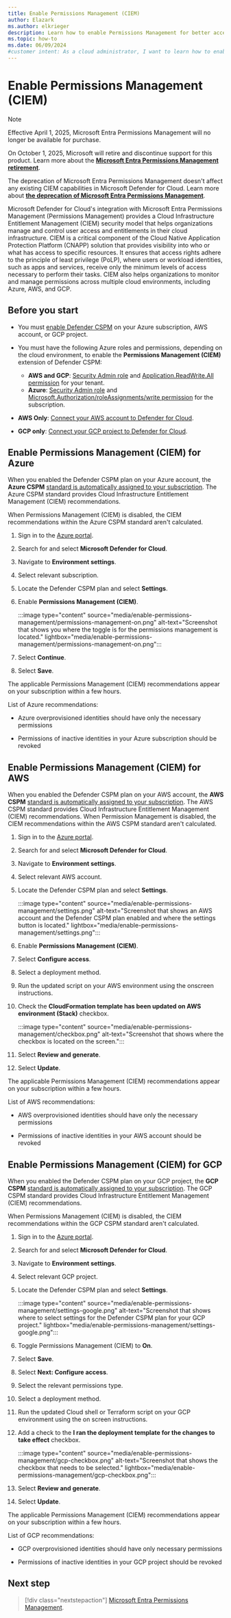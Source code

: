 ```yaml
---
title: Enable Permissions Management (CIEM)
author: Elazark
ms.author: elkrieger
description: Learn how to enable Permissions Management for better access control and security in your cloud infrastructure.
ms.topic: how-to
ms.date: 06/09/2024
#customer intent: As a cloud administrator, I want to learn how to enable permissions (CIEM) in order to effectively manage user access and entitlements in my cloud infrastructure.
---
```


# Enable Permissions Management (CIEM)

> [!NOTE]
> Effective April 1, 2025, Microsoft Entra Permissions Management will no longer be available for purchase.
>
> On October 1, 2025, Microsoft will retire and discontinue support for this product. Learn more about the **[Microsoft Entra Permissions Management retirement](https://aka.ms/MEPMretire"https://aka.ms/mepmretire")**.
>
> The deprecation of Microsoft Entra Permissions Management doesn't affect any existing CIEM capabilities in Microsoft Defender for Cloud. Learn more about **[the deprecation of Microsoft Entra Permissions Management](https://aka.ms/MDC-CIEM"https://aka.ms/mdc-ciem")**.

Microsoft Defender for Cloud's integration with Microsoft Entra Permissions Management (Permissions Management) provides a Cloud Infrastructure Entitlement Management (CIEM) security model that helps organizations manage and control user access and entitlements in their cloud infrastructure. CIEM is a critical component of the Cloud Native Application Protection Platform (CNAPP) solution that provides visibility into who or what has access to specific resources. It ensures that access rights adhere to the principle of least privilege (PoLP), where users or workload identities, such as apps and services, receive only the minimum levels of access necessary to perform their tasks. CIEM also helps organizations to monitor and manage permissions across multiple cloud environments, including Azure, AWS, and GCP.

## Before you start

- You must [enable Defender CSPM](tutorial-enable-cspm-plan.md) on your Azure subscription, AWS account, or GCP project.

- You must have the following Azure roles and permissions, depending on the cloud environment, to enable the **Permissions Management (CIEM)** extension of Defender CSPM:
  - **AWS and GCP**: [Security Admin role](/azure/role-based-access-control/built-in-roles/security#security-admin) and [Application.ReadWrite.All permission](/graph/permissions-reference#applicationreadwriteall) for your tenant.
  - **Azure**: [Security Admin role](/azure/role-based-access-control/built-in-roles/security#security-admin) and [Microsoft.Authorization/roleAssignments/write permission](/azure/role-based-access-control/permissions/management-and-governance#microsoftauthorization) for the subscription.

- **AWS Only**: [Connect your AWS account to Defender for Cloud](quickstart-onboard-aws.md).

- **GCP only**: [Connect your GCP project to Defender for Cloud](quickstart-onboard-gcp.md).

## Enable Permissions Management (CIEM) for Azure

When you enabled the Defender CSPM plan on your Azure account, the **Azure CSPM** [standard is automatically assigned to your subscription](concept-regulatory-compliance-standards.md). The Azure CSPM standard provides Cloud Infrastructure Entitlement Management (CIEM) recommendations.

When Permissions Management (CIEM) is disabled, the CIEM recommendations within the Azure CSPM standard aren't calculated.

1. Sign in to the [Azure portal](https://portal.azure.com).

2. Search for and select  **Microsoft Defender for Cloud**.

3. Navigate to **Environment settings**.

4. Select relevant subscription.

5. Locate the Defender CSPM plan and select **Settings**.

6. Enable **Permissions Management (CIEM)**.

    :::image type="content" source="media/enable-permissions-management/permissions-management-on.png" alt-text="Screenshot that shows you where the toggle is for the permissions management is located." lightbox="media/enable-permissions-management/permissions-management-on.png":::

7. Select **Continue**.

8. Select **Save**.

The applicable Permissions Management (CIEM) recommendations appear on your subscription within a few hours.

List of Azure recommendations:

- Azure overprovisioned identities should have only the necessary permissions

- Permissions of inactive identities in your Azure subscription should be revoked

## Enable Permissions Management (CIEM) for AWS

When you enabled the Defender CSPM plan on your AWS account, the **AWS CSPM** [standard is automatically assigned to your subscription](concept-regulatory-compliance-standards.md). The AWS CSPM standard provides Cloud Infrastructure Entitlement Management (CIEM) recommendations.
When Permission Management is disabled, the CIEM recommendations within the AWS CSPM standard aren't calculated.

1. Sign in to the [Azure portal](https://portal.azure.com).

1. Search for and select  **Microsoft Defender for Cloud**.

1. Navigate to **Environment settings**.

1. Select relevant AWS account.

1. Locate the Defender CSPM plan and select **Settings**.

    :::image type="content" source="media/enable-permissions-management/settings.png" alt-text="Screenshot that shows an AWS account and the Defender CSPM plan enabled and where the settings button is located." lightbox="media/enable-permissions-management/settings.png":::

1. Enable **Permissions Management (CIEM)**.

1. Select **Configure access**.

1. Select a deployment method.

1. Run the updated script on your AWS environment using the onscreen instructions.

1. Check the **CloudFormation template has been updated on AWS environment (Stack)** checkbox.

    :::image type="content" source="media/enable-permissions-management/checkbox.png" alt-text="Screenshot that shows where the checkbox is located on the screen.":::

1. Select **Review and generate**.

1. Select **Update**.

The applicable Permissions Management (CIEM) recommendations appear on your subscription within a few hours.

List of AWS recommendations:

- AWS overprovisioned identities should have only the necessary permissions

- Permissions of inactive identities in your AWS account should be revoked

## Enable Permissions Management (CIEM) for GCP

When you enabled the Defender CSPM plan on your GCP project, the **GCP CSPM** [standard is automatically assigned to your subscription](concept-regulatory-compliance-standards.md). The GCP CSPM standard provides Cloud Infrastructure Entitlement Management (CIEM) recommendations.

When Permissions Management (CIEM) is disabled, the CIEM recommendations within the GCP CSPM standard aren't calculated.

1. Sign in to the [Azure portal](https://portal.azure.com).

1. Search for and select **Microsoft Defender for Cloud**.

1. Navigate to **Environment settings**.

1. Select relevant GCP project.

1. Locate the Defender CSPM plan and select **Settings**.

    :::image type="content" source="media/enable-permissions-management/settings-google.png" alt-text="Screenshot that shows where to select settings for the Defender CSPM plan for your GCP project." lightbox="media/enable-permissions-management/settings-google.png":::

1. Toggle Permissions Management (CIEM) to **On**.

1. Select **Save**.

1. Select **Next: Configure access**.

1. Select the relevant permissions type.

1. Select a deployment method.

1. Run the updated Cloud shell or Terraform script on your GCP environment using the on screen instructions.

1. Add a check to the **I ran the deployment template for the changes to take effect** checkbox.

    :::image type="content" source="media/enable-permissions-management/gcp-checkbox.png" alt-text="Screenshot that shows the checkbox that needs to be selected." lightbox="media/enable-permissions-management/gcp-checkbox.png":::

1. Select **Review and generate**.

1. Select **Update**.

The applicable Permissions Management (CIEM) recommendations appear on your subscription within a few hours.

List of GCP recommendations:

- GCP overprovisioned identities should have only necessary permissions

- Permissions of inactive identities in your GCP project should be revoked

## Next step

> [!div class="nextstepaction"]
> [Microsoft Entra Permissions Management](/entra/permissions-management/).
